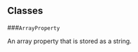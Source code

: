 # 










## Classes
    
    
###`ArrayProperty`

An array property that is stored as a string.
  

    
